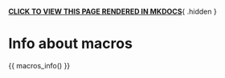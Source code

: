 **[CLICK TO VIEW THIS PAGE RENDERED IN MKDOCS](https://nesi.github.io/support-docs-concept/macros/)**{ .hidden }

# Info about macros

{{ macros_info() }}
